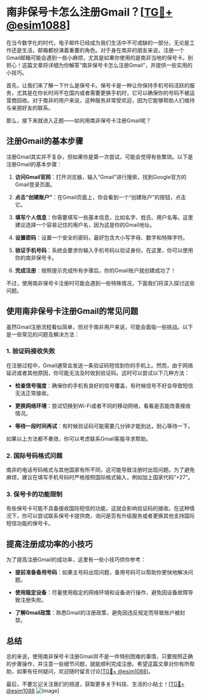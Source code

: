 # 南非保号卡怎么注册Gmail？[[TG💪+ @esim1088](https://t.me/s/esim1088)]

在当今数字化的时代，电子邮件已经成为我们生活中不可或缺的一部分。无论是工作还是生活，邮箱都扮演着重要的角色。对于身在南非的朋友来说，注册一个Gmail邮箱可能会遇到一些小麻烦，尤其是如果你使用的是南非当地的保号卡。别担心！这篇文章将详细为你解答“南非保号卡怎么注册Gmail”，并提供一些实用的小技巧。

首先，让我们来了解一下什么是保号卡。保号卡是一种让你保持手机号码活跃的服务，尤其是在你长时间不在国内或者需要更换手机时，它可以确保你的号码不被运营商回收。对于南非的用户来说，这种服务非常受欢迎，因为它能够帮助人们维持与亲朋好友的联系。

那么，接下来就进入正题——如何用南非保号卡注册Gmail呢？

## 注册Gmail的基本步骤

注册Gmail其实并不复杂，但如果你是第一次尝试，可能会觉得有些繁琐。以下是注册Gmail的基本步骤：

1. **访问Gmail官网**：打开浏览器，输入“Gmail”进行搜索，找到Google官方的Gmail登录页面。
   
2. **点击“创建账户”**：在Gmail页面上，你会看到一个“创建账户”的按钮，点击它。

3. **填写个人信息**：你需要填写一些基本信息，比如名字、姓氏、用户名等。这里建议选择一个容易记住的用户名，因为这是你的Gmail地址。

4. **设置密码**：设置一个安全的密码，最好包含大小写字母、数字和特殊字符。

5. **验证手机号码**：系统会要求你输入手机号码以验证身份。在这里，你可以使用你的南非保号卡。

6. **完成注册**：按照提示完成所有步骤后，你的Gmail账户就创建成功了！

不过，使用南非保号卡注册时可能会遇到一些特殊情况，下面我们将深入探讨这些问题。

## 使用南非保号卡注册Gmail的常见问题

虽然Gmail注册流程看似简单，但对于南非用户来说，可能会面临一些挑战。以下是一些常见的问题及解决方法：

### 1. 验证码接收失败

在注册过程中，Gmail通常会发送一条验证码短信到你的手机上。然而，由于网络延迟或者其他原因，你可能无法及时收到验证码。这时可以尝试以下几种方法：

- **检查信号强度**：确保你的手机有良好的信号覆盖，有时候信号不好会导致短信无法正常接收。
  
- **更换网络环境**：尝试切换到Wi-Fi或者不同的移动网络，看看是否能改善接收情况。

- **等待一段时间再试**：有时候验证码可能需要几分钟才能到达，耐心等待一下。

如果以上方法都不奏效，你可以考虑联系Gmail客服寻求帮助。

### 2. 国际号码格式问题

南非的电话号码格式与其他国家有所不同，这可能导致注册时出现问题。为了避免麻烦，建议在填写手机号码时严格按照国际格式输入，例如加上国家代码“+27”。

### 3. 保号卡的功能限制

有些保号卡可能不具备接收国际短信的功能，这就会影响验证码的接收。在这种情况下，你可以尝试联系保号卡提供商，询问是否有升级服务或者更换其他支持国际短信功能的保号卡。

## 提高注册成功率的小技巧

为了提高注册Gmail的成功率，这里有一些小技巧供你参考：

- **提前准备备用号码**：如果主号码出现问题，备用号码可以帮助你更快地解决问题。

- **使用稳定设备**：尽量使用稳定的网络环境和设备进行操作，避免因设备故障导致注册失败。

- **了解Gmail政策**：熟悉Gmail的注册政策，避免因违反规定而导致账户被封禁。

## 总结

总的来说，使用南非保号卡注册Gmail并不是一件特别困难的事情，只要按照正确的步骤操作，并注意一些细节问题，就能顺利完成注册。希望这篇文章对你有所帮助，如果有任何疑问，欢迎随时留言讨论[[TG💪+ @esim1088](https://t.me/s/esim1088)]。

最后，不要忘记关注我们的频道，获取更多关于科技、生活的小贴士！[[TG💪+ @esim1088](https://t.me/s/esim1088) ![Image](https://i.postimg.cc/4NQfJmqS/Snipaste-2025-05-13-00-14-12.png)]